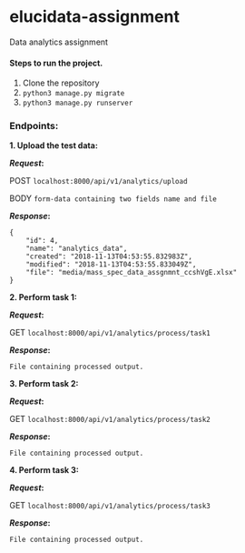 # elucidata-assignment
Data analytics assignment

#### Steps to run the project.

1. Clone the repository
2. `python3 manage.py migrate`
3. `python3 manage.py runserver`

### Endpoints:

**1. Upload the test data:**

**_Request_:**

POST `localhost:8000/api/v1/analytics/upload`

BODY  `form-data containing two fields name and file`

**_Response_:**
```
{
    "id": 4,
    "name": "analytics_data",
    "created": "2018-11-13T04:53:55.832983Z",
    "modified": "2018-11-13T04:53:55.833049Z",
    "file": "media/mass_spec_data_assgnmnt_ccshVgE.xlsx"
}
```



**2. Perform task 1:**

**_Request_:**

GET `localhost:8000/api/v1/analytics/process/task1`

**_Response_:**
```
File containing processed output.
```


**3. Perform task 2:**

**_Request_:**

GET `localhost:8000/api/v1/analytics/process/task2`

**_Response_:**
```
File containing processed output.
```

**4. Perform task 3:**

**_Request_:**

GET `localhost:8000/api/v1/analytics/process/task3`

**_Response_:**
```
File containing processed output.
```
